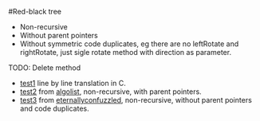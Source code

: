 #Red-black tree

  - Non-recursive
  - Without parent pointers
  - Without symmetric code duplicates, eg there are no leftRotate and rightRotate, just sigle rotate method with direction as parameter.

TODO:
  Delete method

- [test1](https://github.com/freepk/redblack/blob/master/test/test1.c) line by line translation in C.
- [test2](https://github.com/freepk/redblack/blob/master/test/test2.c) from [algolist](http://algolist.manual.ru), non-recursive, with parent pointers.
- [test3](https://github.com/freepk/redblack/blob/master/test/test3.c) from  [eternallyconfuzzled](http://www.eternallyconfuzzled.com/tuts/datastructures/jsw_tut_rbtree.aspx), non-recursive, without parent pointers and code duplicates.
